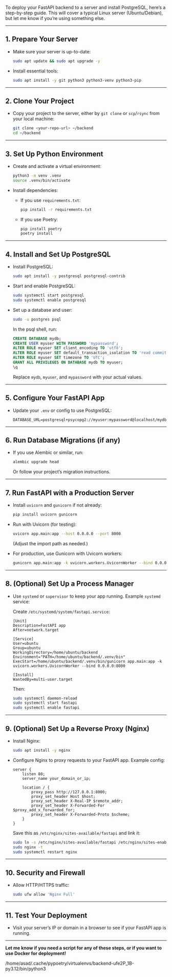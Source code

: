 To deploy your FastAPI backend to a server and install PostgreSQL, here’s a step-by-step guide. This will cover a typical Linux server (Ubuntu/Debian), but let me know if you’re using something else.

---

## 1. **Prepare Your Server**

- Make sure your server is up-to-date:
  ```sh
  sudo apt update && sudo apt upgrade -y
  ```

- Install essential tools:
  ```sh
  sudo apt install -y git python3 python3-venv python3-pip
  ```

---

## 2. **Clone Your Project**

- Copy your project to the server, either by `git clone` or `scp`/`rsync` from your local machine:
  ```sh
  git clone <your-repo-url> ~/backend
  cd ~/backend
  ```

---

## 3. **Set Up Python Environment**

- Create and activate a virtual environment:
  ```sh
  python3 -m venv .venv
  source .venv/bin/activate
  ```

- Install dependencies:
  - If you use `requirements.txt`:
    ```sh
    pip install -r requirements.txt
    ```
  - If you use Poetry:
    ```sh
    pip install poetry
    poetry install
    ```

---

## 4. **Install and Set Up PostgreSQL**

- Install PostgreSQL:
  ```sh
  sudo apt install -y postgresql postgresql-contrib
  ```

- Start and enable PostgreSQL:
  ```sh
  sudo systemctl start postgresql
  sudo systemctl enable postgresql
  ```

- Set up a database and user:
  ```sh
  sudo -u postgres psql
  ```
  In the psql shell, run:
  ```sql
  CREATE DATABASE mydb;
  CREATE USER myuser WITH PASSWORD 'mypassword';
  ALTER ROLE myuser SET client_encoding TO 'utf8';
  ALTER ROLE myuser SET default_transaction_isolation TO 'read committed';
  ALTER ROLE myuser SET timezone TO 'UTC';
  GRANT ALL PRIVILEGES ON DATABASE mydb TO myuser;
  \q
  ```
  Replace `mydb`, `myuser`, and `mypassword` with your actual values.

---

## 5. **Configure Your FastAPI App**

- Update your `.env` or config to use PostgreSQL:
  ```
  DATABASE_URL=postgresql+psycopg2://myuser:mypassword@localhost/mydb
  ```

---

## 6. **Run Database Migrations (if any)**

- If you use Alembic or similar, run:
  ```sh
  alembic upgrade head
  ```
  Or follow your project’s migration instructions.

---

## 7. **Run FastAPI with a Production Server**

- Install `uvicorn` and `gunicorn` if not already:
  ```sh
  pip install uvicorn gunicorn
  ```

- Run with Uvicorn (for testing):
  ```sh
  uvicorn app.main:app --host 0.0.0.0 --port 8000
  ```
  (Adjust the import path as needed.)

- For production, use Gunicorn with Uvicorn workers:
  ```sh
  gunicorn app.main:app -k uvicorn.workers.UvicornWorker --bind 0.0.0.0:8000
  ```

---

## 8. **(Optional) Set Up a Process Manager**

- Use `systemd` or `supervisor` to keep your app running. Example `systemd` service:

  Create `/etc/systemd/system/fastapi.service`:
  ```
  [Unit]
  Description=FastAPI app
  After=network.target

  [Service]
  User=ubuntu
  Group=ubuntu
  WorkingDirectory=/home/ubuntu/backend
  Environment="PATH=/home/ubuntu/backend/.venv/bin"
  ExecStart=/home/ubuntu/backend/.venv/bin/gunicorn app.main:app -k uvicorn.workers.UvicornWorker --bind 0.0.0.0:8000

  [Install]
  WantedBy=multi-user.target
  ```

  Then:
  ```sh
  sudo systemctl daemon-reload
  sudo systemctl start fastapi
  sudo systemctl enable fastapi
  ```

---

## 9. **(Optional) Set Up a Reverse Proxy (Nginx)**

- Install Nginx:
  ```sh
  sudo apt install -y nginx
  ```

- Configure Nginx to proxy requests to your FastAPI app. Example config:
  ```
  server {
      listen 80;
      server_name your_domain_or_ip;

      location / {
          proxy_pass http://127.0.0.1:8000;
          proxy_set_header Host $host;
          proxy_set_header X-Real-IP $remote_addr;
          proxy_set_header X-Forwarded-For $proxy_add_x_forwarded_for;
          proxy_set_header X-Forwarded-Proto $scheme;
      }
  }
  ```
  Save this as `/etc/nginx/sites-available/fastapi` and link it:
  ```sh
  sudo ln -s /etc/nginx/sites-available/fastapi /etc/nginx/sites-enabled
  sudo nginx -t
  sudo systemctl restart nginx
  ```

---

## 10. **Security and Firewall**

- Allow HTTP/HTTPS traffic:
  ```sh
  sudo ufw allow 'Nginx Full'
  ```

---

## 11. **Test Your Deployment**

- Visit your server’s IP or domain in a browser to see if your FastAPI app is running.

---

**Let me know if you need a script for any of these steps, or if you want to use Docker for deployment!**


/home/asad/.cache/pypoetry/virtualenvs/backend-ufe2P_1B-py3.12/bin/python3